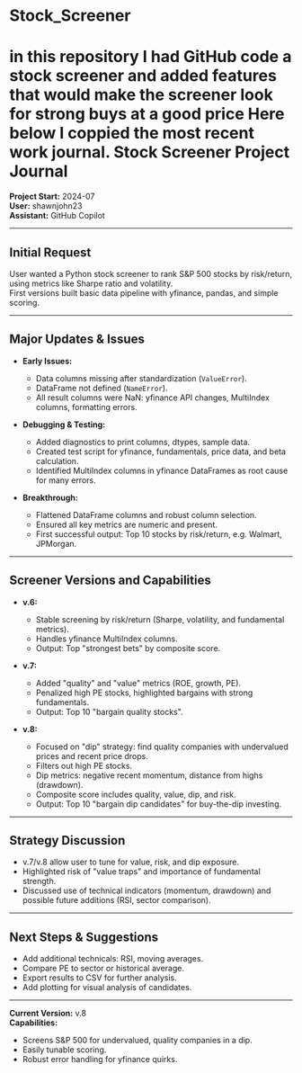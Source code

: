 # Stock_Screener
in this repository I had GitHub code a stock screener and added features that would make the screener look for strong buys at a good price
Here below I coppied the most recent work journal. 
Stock Screener Project Journal  
================================

**Project Start:** 2024-07  
**User:** shawnjohn23  
**Assistant:** GitHub Copilot

---

## Initial Request

User wanted a Python stock screener to rank S&P 500 stocks by risk/return, using metrics like Sharpe ratio and volatility.  
First versions built basic data pipeline with yfinance, pandas, and simple scoring.

---

## Major Updates & Issues

- **Early Issues:**  
  - Data columns missing after standardization (`ValueError`).  
  - DataFrame not defined (`NameError`).  
  - All result columns were NaN: yfinance API changes, MultiIndex columns, formatting errors.

- **Debugging & Testing:**  
  - Added diagnostics to print columns, dtypes, sample data.  
  - Created test script for yfinance, fundamentals, price data, and beta calculation.  
  - Identified MultiIndex columns in yfinance DataFrames as root cause for many errors.

- **Breakthrough:**  
  - Flattened DataFrame columns and robust column selection.  
  - Ensured all key metrics are numeric and present.  
  - First successful output: Top 10 stocks by risk/return, e.g. Walmart, JPMorgan.

---

## Screener Versions and Capabilities

- **v.6:**  
  - Stable screening by risk/return (Sharpe, volatility, and fundamental metrics).  
  - Handles yfinance MultiIndex columns.  
  - Output: Top "strongest bets" by composite score.

- **v.7:**  
  - Added "quality" and "value" metrics (ROE, growth, PE).  
  - Penalized high PE stocks, highlighted bargains with strong fundamentals.  
  - Output: Top 10 "bargain quality stocks".

- **v.8:**  
  - Focused on "dip" strategy: find quality companies with undervalued prices and recent price drops.  
  - Filters out high PE stocks.  
  - Dip metrics: negative recent momentum, distance from highs (drawdown).  
  - Composite score includes quality, value, dip, and risk.  
  - Output: Top 10 "bargain dip candidates" for buy-the-dip investing.

---

## Strategy Discussion

- v.7/v.8 allow user to tune for value, risk, and dip exposure.
- Highlighted risk of "value traps" and importance of fundamental strength.
- Discussed use of technical indicators (momentum, drawdown) and possible future additions (RSI, sector comparison).

---

## Next Steps & Suggestions

- Add additional technicals: RSI, moving averages.
- Compare PE to sector or historical average.
- Export results to CSV for further analysis.
- Add plotting for visual analysis of candidates.

---

**Current Version:** v.8  
**Capabilities:**  
- Screens S&P 500 for undervalued, quality companies in a dip.
- Easily tunable scoring.
- Robust error handling for yfinance quirks.
